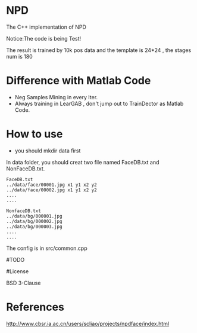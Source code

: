 # NPD

The C++ implementation of NPD

Notice:The code is being Test!

The result is trained by 10k pos data and the template is 24*24 , the stages num is 180

# Difference with Matlab Code

- Neg Samples Mining in every Iter.
- Always training in LearGAB , don't jump out to TrainDector as Matlab Code.

# How to use
- you should mkdir data first

In data folder, you should creat two file named FaceDB.txt and NonFaceDB.txt.

```
FaceDB.txt
../data/face/00001.jpg x1 y1 x2 y2
../data/face/00002.jpg x1 y1 x2 y2
....
....
```

```
NonfaceDB.txt
../data/bg/000001.jpg
../data/bg/000002.jpg
../data/bg/000003.jpg
....
....
```

The config is in src/common.cpp 

#TODO


#License

BSD 3-Clause

# References

http://www.cbsr.ia.ac.cn/users/scliao/projects/npdface/index.html
